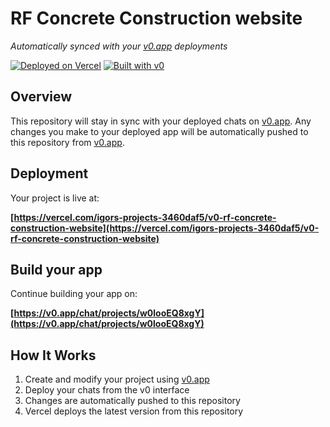 # RF Concrete Construction website

*Automatically synced with your [v0.app](https://v0.app) deployments*

[![Deployed on Vercel](https://img.shields.io/badge/Deployed%20on-Vercel-black?style=for-the-badge&logo=vercel)](https://vercel.com/igors-projects-3460daf5/v0-rf-concrete-construction-website)
[![Built with v0](https://img.shields.io/badge/Built%20with-v0.app-black?style=for-the-badge)](https://v0.app/chat/projects/w0looEQ8xgY)

## Overview

This repository will stay in sync with your deployed chats on [v0.app](https://v0.app).
Any changes you make to your deployed app will be automatically pushed to this repository from [v0.app](https://v0.app).

## Deployment

Your project is live at:

**[https://vercel.com/igors-projects-3460daf5/v0-rf-concrete-construction-website](https://vercel.com/igors-projects-3460daf5/v0-rf-concrete-construction-website)**

## Build your app

Continue building your app on:

**[https://v0.app/chat/projects/w0looEQ8xgY](https://v0.app/chat/projects/w0looEQ8xgY)**

## How It Works

1. Create and modify your project using [v0.app](https://v0.app)
2. Deploy your chats from the v0 interface
3. Changes are automatically pushed to this repository
4. Vercel deploys the latest version from this repository